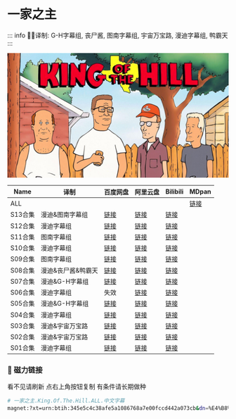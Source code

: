 # 一家之主

::: info
✍🏻译制: G-H字幕组, 丧尸酱, 图南字幕组, 宇宙万宝路, 漫迪字幕组, 鸭霸天
:::

![wp2499406.jpeg](wp2499406.jpeg)

| Name | 译制 | 百度网盘 | 阿里云盘 | Bilibili | MDpan |
| --- | --- | --- | --- | --- | --- |
| ALL |  |  |  |  |[链接](https://mdpan.tk/%E4%B8%80%E5%AE%B6%E4%B9%8B%E4%B8%BB) |
| S13合集 | 漫迪&图南字幕组 |[链接](https://pan.baidu.com/s/1eTgmKFWxx8bVFWu1R-npwQ?pwd=60ll) |[链接](https://www.aliyundrive.com/s/tcSjk87zXah) |[链接](https://www.bilibili.com/video/BV1os411J7ga) |  |
| S12合集 | 漫迪字幕组 |[链接](https://pan.baidu.com/s/1LuFt3eOGlvFiwU0sCoPAKQ?pwd=437w) |[链接](https://www.aliyundrive.com/s/A8g6Vw2M4Hi) |[链接](https://www.bilibili.com/video/BV1rx411876J/) |  |
| S11合集 | 图南字幕组 |[链接](https://pan.baidu.com/s/1qsBGcGv1PUShnhF-S0WfSw?pwd=k7iu) |[链接](https://www.aliyundrive.com/s/gQJtGFS8HqD) |[链接](https://www.bilibili.com/video/BV1Qx411E7dx) |  |
| S10合集 | 漫迪字幕组 |[链接](https://pan.baidu.com/s/1P5Fu3N57-eBnmm6hhDKr9A?pwd=ok8u) |[链接](https://www.aliyundrive.com/s/xJ2ruYf2yww) |[链接](https://www.bilibili.com/video/BV19x41127pH) |  |
| S09合集 | 图南字幕组 |[链接](https://pan.baidu.com/s/1b7Bbj43LubigqjmQieKLRQ?pwd=f4v4) |[链接](https://www.aliyundrive.com/s/xJ2ruYf2yww) |[链接](https://www.bilibili.com/video/BV1sx411h7DJ) |  |
| S08合集 | 漫迪&丧尸酱&鸭霸天 |[链接](https://pan.baidu.com/s/1ql-hrWv5rNZvu069m7KFSQ?pwd=l9jl) |[链接](https://www.aliyundrive.com/s/q8czykB2obU) |[链接](https://www.bilibili.com/video/BV1Dx411r7oP) |  |
| S07合集 | 漫迪&G-H字幕组 |[链接](https://pan.baidu.com/s/1M7ewXB25cfLqT3sV4Mwkuw?pwd=sux6) |[链接](https://www.aliyundrive.com/s/udSHRRAuo8e) |[链接](https://www.bilibili.com/video/BV1gs411R7eu) |  |
| S06合集 | 漫迪字幕组 | 失效 |[链接](https://www.aliyundrive.com/s/ckhht7BJmYz) |[链接](https://www.bilibili.com/video/BV1Dx411T74p) |  |
| S05合集 | 漫迪&G-H字幕组 |[链接](https://pan.baidu.com/s/19VvatWFa7wqjhqAcDEinNg?pwd=wtxq) |[链接](https://www.aliyundrive.com/s/g8JRk9HPjSr) |[链接](https://www.bilibili.com/video/BV1fs41197t8) |  |
| S04合集 | 漫迪字幕组 |[链接](https://pan.baidu.com/s/1zRx80FqO34GCAN09HPlJWg?pwd=iln4) |[链接](https://www.aliyundrive.com/s/ZX1jn1u7QgX) |[链接](https://www.bilibili.com/video/BV1sx411273j) |  |
| S03合集 | 漫迪&宇宙万宝路 |[链接](https://pan.baidu.com/s/1dW8WY4eEEwWeL4L-8pCJtA?pwd=9nci) |[链接](https://www.aliyundrive.com/s/NqqCD342ebJ) |[链接](https://www.bilibili.com/video/BV1Hx41127L4) |  |
| S02合集 | 漫迪&宇宙万宝路 |[链接](https://pan.baidu.com/s/1dhl3O-vcImcmaPrHgmCobg?pwd=ozw8) |[链接](https://www.aliyundrive.com/s/48a137Tr2v7) |[链接](https://www.bilibili.com/video/BV1ns411s7ES) |  |
| S01合集 | 漫迪字幕组 |[链接](https://pan.baidu.com/s/1kMdUOUEu4cT_K5ptraNwKg?pwd=f18y) |[链接](https://www.aliyundrive.com/s/ee6nXDejHcP) |[链接](https://www.bilibili.com/video/BV1tx411P7H5/) |  |

### 🧲 磁力链接

看不见请刷新 点右上角按钮复制 有条件请长期做种

```bash
# 一家之主.King.Of.The.Hill.ALL.中文字幕
magnet:?xt=urn:btih:345e5c4c38afe5a1086768a7e00fccd442a073cb&dn=%E4%B8%80%E5%AE%B6%E4%B9%8B%E4%B8%BB.King.Of.The.Hill.ALL.%E4%B8%AD%E6%96%87%E5%AD%97%E5%B9%95&tr=udp://tracker.opentrackr.org:1337/announce&tr=udp://opentracker.i2p.rocks:6969/announce&tr=udp://open.demonii.com:1337/announce&tr=udp://tracker.openbittorrent.com:6969/announce&tr=http://tracker.openbittorrent.com:80/announce&tr=udp://open.stealth.si:80/announce&tr=udp://tracker.torrent.eu.org:451/announce&tr=udp://exodus.desync.com:6969/announce&tr=udp://explodie.org:6969/announce&tr=udp://uploads.gamecoast.net:6969/announce&tr=udp://tracker1.bt.moack.co.kr:80/announce&tr=udp://tracker.tiny-vps.com:6969/announce&tr=udp://tracker.therarbg.com:6969/announce&tr=udp://tracker.theoks.net:6969/announce&tr=udp://tracker.moeking.me:6969/announce&tr=udp://tracker.dump.cl:6969/announce&tr=udp://tracker.bittor.pw:1337/announce&tr=udp://tracker.4.babico.name.tr:3131/announce&tr=udp://thouvenin.cloud:6969/announce&tr=udp://sanincode.com:6969/announce
```